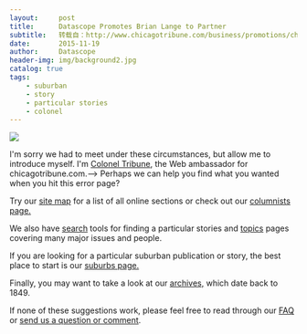```yaml
---
layout:     post
title:      Datascope Promotes Brian Lange to Partner
subtitle:   转载自：http://www.chicagotribune.com/business/promotions/chi-ugc-article-datascope-promotes-brian-lange-to-partner-2015-11-19-story.html
date:       2015-11-19
author:     Datascope
header-img: img/background2.jpg
catalog: true
tags:
    - suburban
    - story
    - particular stories
    - colonel
---
```

![](http://www.trbimg.com/img-521389f0/turbine/chi-page-not-found-ngux-story-001)


I'm sorry we had to meet under these circumstances, but allow me to introduce myself. I'm [Colonel Tribune](http://www.facebook.com/Colonel.Tribune), the Web ambassador for chicagotribune.com.-->
Perhaps we can help you find what you wanted when you hit this error page?

Try our [site map](http://www.chicagotribune.com/about) for a list of all online sections or check out our [columnists page.](http://www.chicagotribune.com/news/columnists/all)

We also have [search](http://www.chicagotribune.com/search) tools for finding a particular stories and [topics](http://www.chicagotribune.com/topic) pages covering many major issues and people.

If you are looking for a particular suburban publication or story, the best place to start is our [suburbs page. ](http://www.chicagotribune.com/suburbs)

Finally, you may want to take a look at our [archives,](http://archives.chicagotribune.com/) which date back to 1849.

If none of these suggestions work, please feel free to read through our [FAQ](http://www.chicagotribune.com/chi-faq-help-htmlstory.html) or [send us a question or comment](http://www.chicagotribune.com/chi-questions-or-feedback-htmlstory.html).
